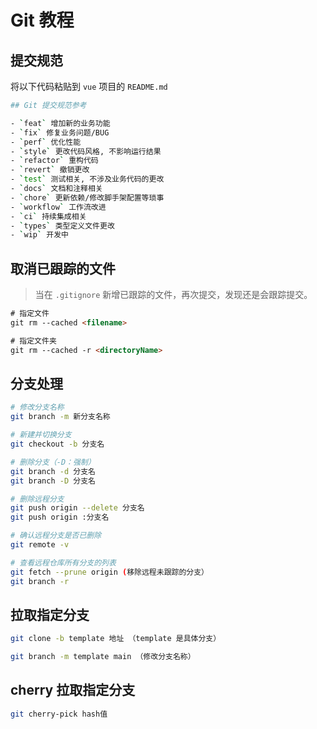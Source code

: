# Git 教程

## 提交规范

将以下代码粘贴到 `vue` 项目的 `README.md`

```bash
## Git 提交规范参考

- `feat` 增加新的业务功能
- `fix` 修复业务问题/BUG
- `perf` 优化性能
- `style` 更改代码风格, 不影响运行结果
- `refactor` 重构代码
- `revert` 撤销更改
- `test` 测试相关, 不涉及业务代码的更改
- `docs` 文档和注释相关
- `chore` 更新依赖/修改脚手架配置等琐事
- `workflow` 工作流改进
- `ci` 持续集成相关
- `types` 类型定义文件更改
- `wip` 开发中
```

## 取消已跟踪的文件

> 当在 `.gitignore` 新增已跟踪的文件，再次提交，发现还是会跟踪提交。

```html
# 指定文件
git rm --cached <filename>

# 指定文件夹
git rm --cached -r <directoryName>
```

## 分支处理

```bash
# 修改分支名称
git branch -m 新分支名称

# 新建并切换分支
git checkout -b 分支名

# 删除分支（-D：强制）
git branch -d 分支名
git branch -D 分支名

# 删除远程分支
git push origin --delete 分支名
git push origin :分支名

# 确认远程分支是否已删除
git remote -v

# 查看远程仓库所有分支的列表
git fetch --prune origin (移除远程未跟踪的分支）
git branch -r
```

## 拉取指定分支

```bash
git clone -b template 地址 （template 是具体分支）

git branch -m template main （修改分支名称）
```

## cherry 拉取指定分支

```bash
git cherry-pick hash值
```
